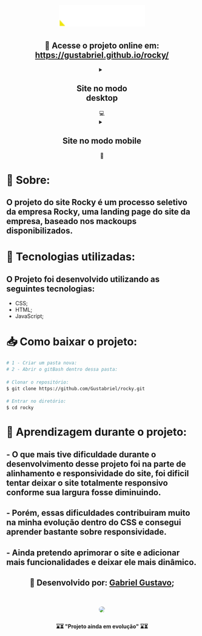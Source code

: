 <h1 align="center">
<img src="./assets/imagens/web/logo.png">
</h1>


<h2 align="center"> 📎 Acesse o projeto online em: 
<a href="https://gustabriel.github.io/rocky/">https://gustabriel.github.io/rocky/</a> </h2>

<details close>
  <summary align="center"> 
    <h2>Site no modo <br /> desktop</h2> 💻
  </summary>
   <h1 style="margin: auto">
   <img src="./assets/imagens/rdme/captura-da-page-completa.png">
   </h1>
</details>

<details close>
  <summary align="center"> 
    <h2>Site no modo mobile</h2>  📱
  </summary>
   <h1 style="margin: auto">
   <img src="./assets/imagens/rdme/captura-site(iPhone 6_7_8).png">
   </h1>
</details>



# 📝 Sobre:
## O projeto do site **Rocky** é um processo seletivo da **empresa** Rocky, uma landing page do site da empresa, baseado nos mackoups disponibilizados.
# 💾 Tecnologias utilizadas:
## O Projeto foi desenvolvido utilizando as seguintes tecnologias:

- CSS;
- HTML;
- JavaScript;
# 📥 Como baixar o projeto:


``` bash
# 1 - Criar um pasta nova:
# 2 - Abrir o gitBash dentro dessa pasta:

# Clonar o repositório:
$ git clone https://github.com/Gustabriel/rocky.git

# Entrar no diretório:
$ cd rocky
```


# 🥇 Aprendizagem durante o projeto:
## - O que mais tive dificuldade durante o desenvolvimento desse projeto foi na parte de alinhamento e responsividade do site, foi dificil tentar deixar o site totalmente responsivo conforme sua largura fosse diminuindo. </br> 
## - Porém, essas dificuldades contribuiram muito na minha evolução dentro do CSS e consegui aprender bastante sobre responsividade. </br> 
## - Ainda pretendo aprimorar o site e adicionar mais funcionalidades e deixar ele mais dinâmico. </br> 


<h2 align="center"> 📌 Desenvolvido por: <a href="https://www.linkedin.com/in/gabriel-gustavo31/">Gabriel Gustavo</a>;
</h2>
<h1 align="center"><img  style="width: 120px; border-radius: 60px; margin: auto;"src="https://scontent.fcgh19-1.fna.fbcdn.net/v/t1.6435-9/242104970_4636518183049570_4631445140627545675_n.jpg?_nc_cat=101&ccb=1-5&_nc_sid=09cbfe&_nc_eui2=AeGdjIWl0FDbQ0Grx-3wQJS9gdlskFobCtKB2WyQWhsK0ptvpMDC7TASPC3D3SWHpl2svblOWoKq896Qbih9UqbS&_nc_ohc=P-zBD9SjFUcAX-pc55a&_nc_ht=scontent.fcgh19-1.fna&oh=54841083701870da4b478aa9e613e402&oe=618985EA"></h1>



<h4 align="center"> ⌛⏳ "Projeto ainda em evolução" ⌛⏳ </h4>


